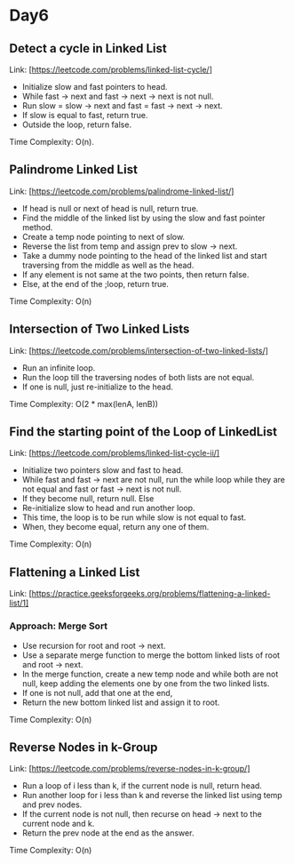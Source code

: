 # Day6

## Detect a cycle in Linked List

Link: [https://leetcode.com/problems/linked-list-cycle/]

- Initialize slow and fast pointers to head.
- While fast -> next and fast -> next -> next is not null.
- Run slow = slow -> next and fast = fast -> next -> next.
- If slow is equal to fast, return true.
- Outside the loop, return false.

Time Complexity: O(n).

## Palindrome Linked List

Link: [https://leetcode.com/problems/palindrome-linked-list/]

- If head is null or next of head is null, return true.
- Find the middle of the linked list by using the slow and fast pointer method.
- Create a temp node pointing to next of slow.
- Reverse the list from temp and assign prev to slow -> next.
- Take a dummy node pointing to the head of the linked list and start traversing from the middle as well as the head.
- If any element is not same at the two points, then return false.
- Else, at the end of the ;loop, return true.

Time Complexity: O(n)

## Intersection of Two Linked Lists

Link: [https://leetcode.com/problems/intersection-of-two-linked-lists/]

- Run an infinite loop.
- Run the loop till the traversing nodes of both lists are not equal.
- If one is null, just re-initialize to the head.

Time Complexity: O(2 * max(lenA, lenB))

## Find the starting point of the Loop of LinkedList

Link: [https://leetcode.com/problems/linked-list-cycle-ii/]

- Initialize two pointers slow and fast to head.
- While fast and fast -> next are not null, run the while loop while they are not equal and fast or fast -> next is not null.
- If they become null, return null. Else
- Re-initialize slow to head and run another loop.
- This time, the loop is to be run while slow is not equal to fast.
- When, they become equal, return any one of them.

Time Complexity: O(n)

##  Flattening a Linked List 

Link: [https://practice.geeksforgeeks.org/problems/flattening-a-linked-list/1]

### Approach: Merge Sort

- Use recursion for root and root -> next.
- Use a separate merge function to merge the bottom linked lists of root and root -> next.
- In the merge function, create a new temp node and while both are not null, keep adding the elements one by one from the two linked lists.
- If one is not null, add that one at the end,
- Return the new bottom linked list and assign it to root.

Time Complexity: O(n)

## Reverse Nodes in k-Group

Link: [https://leetcode.com/problems/reverse-nodes-in-k-group/]

- Run a loop of i less than k, if the current node is null, return head.
- Run another loop for i less than k and reverse the linked list using temp and prev nodes.
- If the current node is not null, then recurse on head -> next to the current node and k.
- Return the prev node at the end as the answer.

Time Complexity: O(n)
